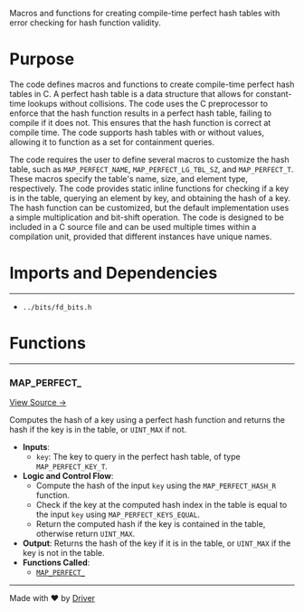 <!--------------------------------------------------------------------------------->
<!-- IMPORTANT: This file is auto-generated by Driver (https://driver.ai). -------->
<!-- Manual edits may be overwritten on future commits. --------------------------->
<!--------------------------------------------------------------------------------->

Macros and functions for creating compile-time perfect hash tables with error checking for hash function validity.

# Purpose
The code defines macros and functions to create compile-time perfect hash tables in C. A perfect hash table is a data structure that allows for constant-time lookups without collisions. The code uses the C preprocessor to enforce that the hash function results in a perfect hash table, failing to compile if it does not. This ensures that the hash function is correct at compile time. The code supports hash tables with or without values, allowing it to function as a set for containment queries.

The code requires the user to define several macros to customize the hash table, such as `MAP_PERFECT_NAME`, `MAP_PERFECT_LG_TBL_SZ`, and `MAP_PERFECT_T`. These macros specify the table's name, size, and element type, respectively. The code provides static inline functions for checking if a key is in the table, querying an element by key, and obtaining the hash of a key. The hash function can be customized, but the default implementation uses a simple multiplication and bit-shift operation. The code is designed to be included in a C source file and can be used multiple times within a compilation unit, provided that different instances have unique names.
# Imports and Dependencies

---
- `../bits/fd_bits.h`


# Functions

---
### MAP\_PERFECT\_<!-- {{#callable:MAP_PERFECT_}} -->
[View Source →](<../../../../../src/util/tmpl/fd_map_perfect.c#L402>)

Computes the hash of a key using a perfect hash function and returns the hash if the key is in the table, or `UINT_MAX` if not.
- **Inputs**:
    - `key`: The key to query in the perfect hash table, of type `MAP_PERFECT_KEY_T`.
- **Logic and Control Flow**:
    - Compute the hash of the input `key` using the `MAP_PERFECT_HASH_R` function.
    - Check if the key at the computed hash index in the table is equal to the input `key` using `MAP_PERFECT_KEYS_EQUAL`.
    - Return the computed hash if the key is contained in the table, otherwise return `UINT_MAX`.
- **Output**: Returns the hash of the key if it is in the table, or `UINT_MAX` if the key is not in the table.
- **Functions Called**:
    - [`MAP_PERFECT_`](<#map_perfect_>)



---
Made with ❤️ by [Driver](https://www.driver.ai/)